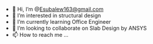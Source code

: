 - 👋 Hi, I’m @Esubalew163@gmail.com
- 👀 I’m interested in structural design
- 🌱 I’m currently learning Office Engineer
- 💞️ I’m looking to collaborate on Slab Design by ANSYS
- 📫 How to reach me ...

<!---
Esubalew163/Esubalew163 is a ✨ unique ✨ repository because its `README.md` (this file) appears on your GitHub profile.
You can click the Preview link to take a look at your changes.
--->

